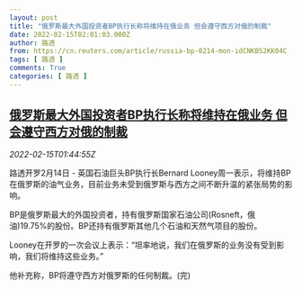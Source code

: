 ```yaml
---
layout: post
title: "俄罗斯最大外国投资者BP执行长称将维持在俄业务 但会遵守西方对俄的制裁"
date: 2022-02-15T02:01:03.000Z
author: 路透
from: https://cn.reuters.com/article/russia-bp-0214-mon-idCNKBS2KK04C
tags: [ 路透 ]
comments: True
categories: [ 路透 ]
---
```

<!--1644890463000-->
[俄罗斯最大外国投资者BP执行长称将维持在俄业务 但会遵守西方对俄的制裁](https://cn.reuters.com/article/russia-bp-0214-mon-idCNKBS2KK04C)
------

<div>
<div><i>2022-02-15T01:44:55Z</i></div><p>路透开罗2月14日 - 英国石油巨头BP执行长Bernard Looney周一表示，将维持BP在俄罗斯的油气业务，目前业务未受到俄罗斯与西方之间不断升温的紧张局势的影响。</p><p>BP是俄罗斯最大的外国投资者，持有俄罗斯国家石油公司(Rosneft，俄油)19.75%的股份。BP还持有俄罗斯其他几个石油和天然气项目的股份。</p><p>Looney在开罗的一次会议上表示：“坦率地说，我们在俄罗斯的业务没有受到影响，我们将维持这些业务。”</p><p>他补充称，BP将遵守西方对俄罗斯的任何制裁。(完)</p>
</div>
